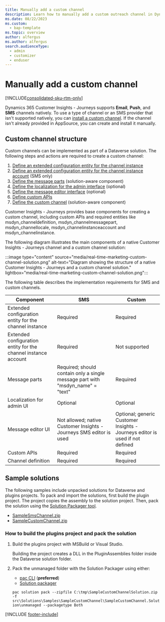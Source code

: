 ```yaml
---
title: Manually add a custom channel
description: Learn how to manually add a custom outreach channel in Dynamics 365 Customer Insights - Journeys.
ms.date: 08/22/2023
ms.custom: 
  - bap-template
ms.topic: overview
author: alfergus
ms.author: alfergus
search.audienceType: 
  - admin
  - customizer
  - enduser
---
```


# Manually add a custom channel

[!INCLUDE[consolidated-sku-rtm-only](./includes/consolidated-sku-rtm-only.md)]

Dynamics 365 Customer Insights - Journeys supports **Email**, **Push**, and **SMS** channels natively. To use a type of channel or an SMS provider that isn't supported natively, you can [install a custom channel](real-time-marketing-create-custom-channels.md). If the channel isn't already provided in AppSource, you can create and install it manually.

## Custom channel structure

Custom channels can be implemented as part of a Dataverse solution. The following steps and actions are required to create a custom channel:

1. [Define an extended configuration entity for the channel instance](real-time-marketing-define-custom-channel-instance.md)
1. [Define an extended configuration entity for the channel instance account](real-time-marketing-define-channel-instance-account.md) (SMS only)
1. [Define the message parts](real-time-marketing-custom-channel-message-parts.md) (solution-aware component)
1. [Define the localization for the admin interface](real-time-marketing-custom-channel-localization-admin.md) (optional)
1. [Define the message editor interface](real-time-marketing-custom-channel-message-editor.md) (optional)
1. [Define custom APIs](real-time-marketing-custom-channel-custom-api.md)
1. [Define the custom channel](real-time-marketing-define-channel-definition.md) (solution-aware component)

Customer Insights - Journeys provides base components for creating a custom channel, including custom APIs and required entities like msdyn_channeldefinition, msdyn_channelmessagepart, msdyn_channellocale, msdyn_channelinstanceaccount and msdyn_channelinstance.

The following diagram illustrates the main components of a native Customer Insights - Journeys channel and a custom channel solution:

:::image type="content" source="media/real-time-marketing-custom-channel-solution.png" alt-text="Diagram showing the structure of a native Customer Insights - Journeys and a custom channel solution." lightbox="media/real-time-marketing-custom-channel-solution.png":::

The following table describes the implementation requirements for SMS and custom channels.

| **Component** | **SMS** | **Custom** |
| --- | --- | --- |
| Extended configuration entity for the channel instance | Required | Required |
| Extended configuration entity for the channel instance account | Required | Not supported |
| Message parts | Required; should contain only a single message part with "msdyn_name" = "text" | Required |
| Localization for admin UI | Optional | Optional |
| Message editor UI | Not allowed; native Customer Insights - Journeys SMS editor is used | Optional; generic Customer Insights - Journeys editor is used if not defined |
| Custom APIs | Required | Required |
| Channel definition | Required | Required |

## Sample solutions

The following samples include unpacked solutions for Dataverse and plugins projects. To pack and import the solutions, first build the plugin project. The project copies the assembly to the solution project. Then, pack the solution using the [Solution Packager tool](/power-platform/alm/solution-packager-tool).

- [SampleSmsChannel.zip](https://download.microsoft.com/download/c/c/6/cc6fed59-f95a-4577-aed5-49daa62b1f66/SampleSmsChannel-2022.12.zip)
- [SampleCustomChannel.zip](https://download.microsoft.com/download/0/e/6/0e669f80-c626-4df9-b181-3c14cb9bc4a7/SampleCustomChannel.zip)

### How to build the plugins project and pack the solution

1. Build the plugins project with MSBuild or Visual Studio.

    Building the project creates a DLL in the PluginAssemblies folder inside the Dataverse solution folder.

1. Pack the unmanaged folder with the Solution Packager using either:

    - [pac CLI](/power-platform/developer/cli/reference/solution#pac-solution-pack) (**preferred**)
    - [Solution packager](/dynamics365/customerengagement/on-premises/developer/compress-extract-solution-file-solutionpackager)  

    `pac solution pack --zipfile C:\tmp\SampleCustomChannelSolution.zip -f src\Solutions\Samples\SampleCustomChannel\SampleCustomChannel.Solution\unmanaged --packagetype Both`

[!INCLUDE [footer-include](./includes/footer-banner.md)]
